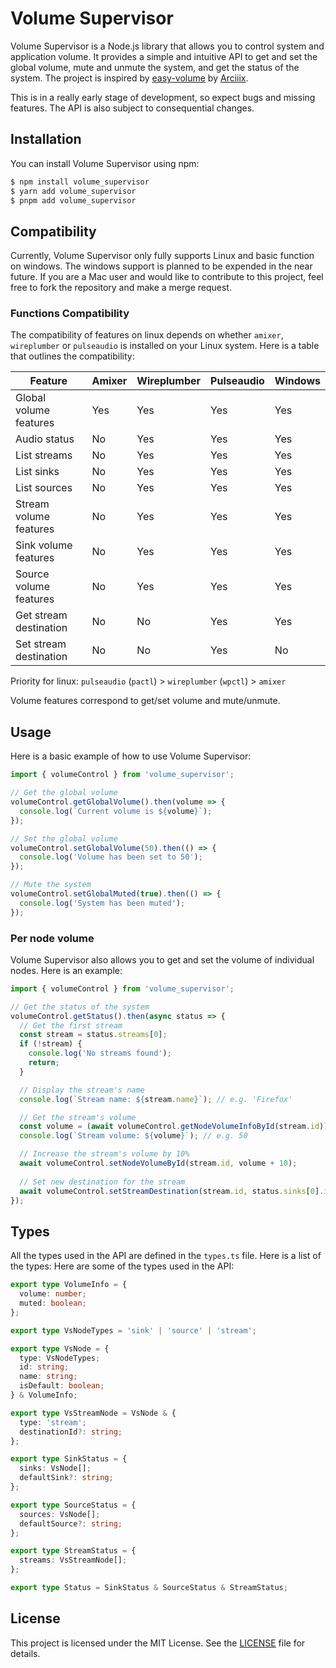 # Volume Supervisor

Volume Supervisor is a Node.js library that allows you to control system and application volume. It provides a simple and intuitive API to get and set the global volume, mute and unmute the system, and get the status of the system.
The project is inspired by [easy-volume](https://github.com/Arciiix/easy-volume) by [Arciiix](https://github.com/Arciiix).

This is in a really early stage of development, so expect bugs and missing features. The API is also subject to consequential changes.

## Installation

You can install Volume Supervisor using npm:

```bash
$ npm install volume_supervisor
$ yarn add volume_supervisor
$ pnpm add volume_supervisor
```

## Compatibility

Currently, Volume Supervisor only fully supports Linux and basic function on windows. The windows support is planned to be expended in the near future.
If you are a Mac user and would like to contribute to this project, feel free to fork the repository and make a merge request.

### Functions Compatibility

The compatibility of features on linux depends on whether `amixer`, `wireplumber` or `pulseaudio` is installed on your Linux system.
Here is a table that outlines the compatibility:

| Feature                | Amixer | Wireplumber | Pulseaudio | Windows |
|------------------------|--------|-------------|------------|---------|
| Global volume features | Yes    | Yes         | Yes        | Yes     |
| Audio status           | No     | Yes         | Yes        | Yes     |
| List streams           | No     | Yes         | Yes        | Yes     |
| List sinks             | No     | Yes         | Yes        | Yes     |
| List sources           | No     | Yes         | Yes        | Yes     |
| Stream volume features | No     | Yes         | Yes        | Yes     |
| Sink volume features   | No     | Yes         | Yes        | Yes     |
| Source volume features | No     | Yes         | Yes        | Yes     |
| Get stream destination | No     | No          | Yes        | Yes     |
| Set stream destination | No     | No          | Yes        | No      |

Priority for linux: `pulseaudio` (`pactl`) > `wireplumber` (`wpctl`) > `amixer`

Volume features correspond to get/set volume and mute/unmute.

## Usage

Here is a basic example of how to use Volume Supervisor:

```typescript
import { volumeControl } from 'volume_supervisor';

// Get the global volume
volumeControl.getGlobalVolume().then(volume => {
  console.log(`Current volume is ${volume}`);
});

// Set the global volume
volumeControl.setGlobalVolume(50).then(() => {
  console.log('Volume has been set to 50');
});

// Mute the system
volumeControl.setGlobalMuted(true).then(() => {
  console.log('System has been muted');
});
```

### Per node volume

Volume Supervisor also allows you to get and set the volume of individual nodes. Here is an example:

```typescript
import { volumeControl } from 'volume_supervisor';

// Get the status of the system
volumeControl.getStatus().then(async status => {
  // Get the first stream
  const stream = status.streams[0];
  if (!stream) {
    console.log('No streams found');
    return;
  }

  // Display the stream's name
  console.log(`Stream name: ${stream.name}`); // e.g. 'Firefox'

  // Get the stream's volume
  const volume = (await volumeControl.getNodeVolumeInfoById(stream.id)).volume;
  console.log(`Stream volume: ${volume}`); // e.g. 50

  // Increase the stream's volume by 10%
  await volumeControl.setNodeVolumeById(stream.id, volume + 10);
  
  // Set new destination for the stream
  await volumeControl.setStreamDestination(stream.id, status.sinks[0].id);
});
```

## Types

All the types used in the API are defined in the `types.ts` file. Here is a list of the types:
Here are some of the types used in the API:
```typescript
export type VolumeInfo = {
  volume: number;
  muted: boolean;
};

export type VsNodeTypes = 'sink' | 'source' | 'stream';

export type VsNode = {
  type: VsNodeTypes;
  id: string;
  name: string;
  isDefault: boolean;
} & VolumeInfo;

export type VsStreamNode = VsNode & {
  type: 'stream';
  destinationId?: string;
};

export type SinkStatus = {
  sinks: VsNode[];
  defaultSink?: string;
};

export type SourceStatus = {
  sources: VsNode[];
  defaultSource?: string;
};

export type StreamStatus = {
  streams: VsStreamNode[];
};

export type Status = SinkStatus & SourceStatus & StreamStatus;
```

## License

This project is licensed under the MIT License. See the [LICENSE](LICENSE) file for details.